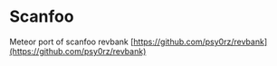 # Scanfoo 
Meteor port of scanfoo revbank [https://github.com/psy0rz/revbank](https://github.com/psy0rz/revbank)
